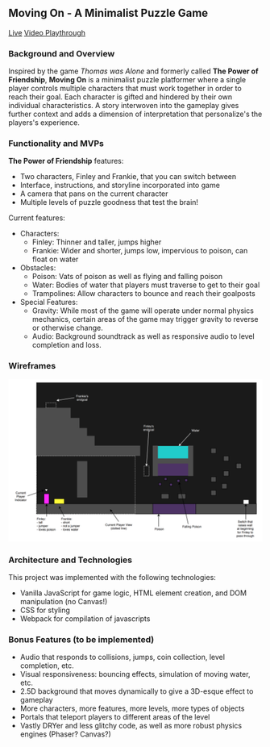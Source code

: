 ## **Moving On** - A Minimalist Puzzle Game

[Live](https://nwelchr.github.io/moving-on)
[Video Playthrough](https://www.youtube.com/watch?v=8KlIGm3vNsc)

### Background and Overview
Inspired by the game *Thomas was Alone* and formerly called **The Power of Friendship**, **Moving On** is a minimalist puzzle platformer where a single player controls multiple characters that must work together in order to reach their goal. Each character is gifted and hindered by their own individual characteristics. A story interwoven into the gameplay gives further context and adds a dimension of interpretation that personalize's the players's experience.

### Functionality and MVPs
**The Power of Friendship** features:
- Two characters, Finley and Frankie, that you can switch between
- Interface, instructions, and storyline incorporated into game
- A camera that pans on the current character 
- Multiple levels of puzzle goodness that test the brain!

Current features:
- Characters:
    - Finley: Thinner and taller, jumps higher
    - Frankie: Wider and shorter, jumps low, impervious to poison, can float on water
- Obstacles:
    - Poison: Vats of poison as well as flying and falling poison
    - Water: Bodies of water that players must traverse to get to their goal
    - Trampolines: Allow characters to bounce and reach their goalposts
- Special Features:
    - Gravity: While most of the game will operate under normal physics mechanics, certain areas of the game may trigger gravity to reverse or otherwise change.
    - Audio: Background soundtrack as well as responsive audio to level completion and loss.

### Wireframes

![Level Example](/assets/wireframe.png)

### Architecture and Technologies
This project was implemented with the following technologies:

- Vanilla JavaScript for game logic, HTML element creation, and DOM manipulation (no Canvas!)
- CSS for styling
- Webpack for compilation of javascripts

### Bonus Features (to be implemented)
- Audio that responds to collisions, jumps, coin collection, level completion, etc.
- Visual responsiveness: bouncing effects, simulation of moving water, etc.
- 2.5D background that moves dynamically to give a 3D-esque effect to gameplay
- More characters, more features, more levels, more types of objects
- Portals that teleport players to different areas of the level
- Vastly DRYer and less glitchy code, as well as more robust physics engines (Phaser? Canvas?)